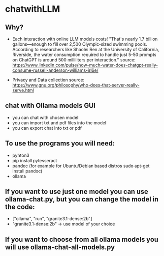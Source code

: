 # chatwithLLM

## Why?

+ Each interaction with online LLM models costs!
"That's nearly 1.7 billion gallons—enough to fill over 2,500 Olympic-sized swimming pools. According to researchers like Shaolei Ren at the University of California, Riverside, the water consumption required to handle just 5-50 prompts on ChatGPT is around 500 milliliters per interaction."
source: https://www.linkedin.com/pulse/how-much-water-does-chatgpt-really-consume-russell-anderson-williams-irl6e/

+ Privacy and Data collection
source: https://www.gnu.org/philosophy/who-does-that-server-really-serve.html
  

## chat with Ollama models GUI
+ you can chat with chosen model
+ you can import txt and pdf files into the model
+ you can export chat into txt or pdf 

## To use the programs you will need: 
+ pyhton3 
+ pip install pytesseract
+ pandoc (for example for Ubuntu/Debian based distros sudo apt-get install pandoc)
+ ollama 

## If you want to use just one model you can use ollama-chat.py, but you can change the model in the code:
+ ["ollama", "run", "granite3.1-dense:2b"]
+ "granite3.1-dense:2b" -> use model of your choice
  
## If you want to choose from all ollama models you will use ollama-chat-all-models.py

